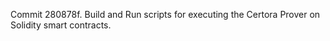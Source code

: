 Commit 280878f.                    Build and Run scripts for executing the Certora Prover on Solidity smart contracts.